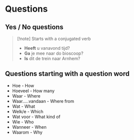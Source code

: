# Questions

## Yes / No questions

>[!note] Starts with a conjugated verb
> - **Heeft** u vanavond tijd?
> - **Ga** je mee naar do bioscoop?
> - **Is** dit de trein naar Arnhem?

## Questions starting with a question word

- Hoe - How
- Hoeveel - How many
- Waar - Where
- Waar.....vandaan - Where from
- Wat - What
- Welk/e - Which
- Wat voor - What kind of
- Wie - Who
- Wanneer - When
- Waarom - Why






